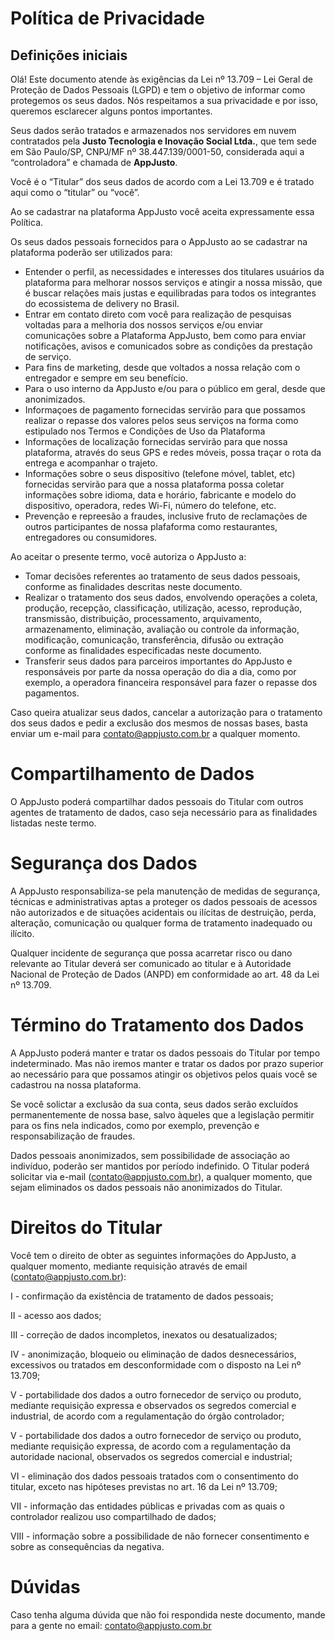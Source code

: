 # Política de Privacidade
## Definições iniciais

Olá! Este documento atende às exigências da Lei nº 13.709 – Lei Geral de Proteção de Dados Pessoais (LGPD) e tem o objetivo de informar como protegemos os seus dados. Nós respeitamos a sua privacidade e por isso, queremos esclarecer alguns pontos importantes.

Seus dados serão tratados e armazenados nos servidores em nuvem contratados pela **Justo Tecnologia e Inovação Social Ltda.**, que tem sede em São Paulo/SP, CNPJ/MF nº 38.447.139/0001-50, considerada aqui a “controladora” e chamada de **AppJusto**.

Você é o “Titular” dos seus dados de acordo com a Lei 13.709 e é tratado aqui como o “titular” ou “você”.

Ao se cadastrar na plataforma AppJusto você aceita expressamente essa Política.

Os seus dados pessoais fornecidos para o AppJusto ao se cadastrar na plataforma poderão ser utilizados para:

- Entender o perfil, as necessidades e interesses dos titulares usuários da plataforma para melhorar nossos serviços e atingir a nossa missão, que é buscar relações mais justas e equilibradas para todos os integrantes do ecossistema de delivery no Brasil.
- Entrar em contato direto com você para realização de pesquisas voltadas para a melhoria dos nossos serviços e/ou enviar comunicações sobre a Plataforma AppJusto, bem como para enviar notificações, avisos e comunicados sobre as condições da prestação de serviço.
- Para fins de marketing, desde que voltados a nossa relação com o entregador e sempre em seu benefício.
- Para o uso interno da AppJusto e/ou para o público em geral, desde que anonimizados.
- Informaçoes de pagamento fornecidas servirão para que possamos realizar o repasse dos valores pelos seus serviços na forma como estipulado nos Termos e Condições de Uso da Plataforma
- Informações de localização fornecidas servirão para que nossa plataforma, através do seus GPS e redes móveis, possa traçar o rota da entrega e acompanhar o trajeto.
- Informações sobre o seus dispositivo (telefone móvel, tablet, etc) fornecidas servirão para que a nossa plataforma possa coletar informações sobre idioma, data e horário, fabricante e modelo do dispositivo, operadora, redes Wi-Fi, número do telefone, etc.
- Prevenção e repreesão a fraudes, inclusive fruto de reclamações de outros participantes de nossa plafaforma como restaurantes, entregadores ou consumidores.

Ao aceitar o presente termo, você autoriza o AppJusto a:

- Tomar decisões referentes ao tratamento de seus dados pessoais, conforme as finalidades descritas neste documento.
- Realizar o tratamento dos seus dados, envolvendo operações a coleta, produção, recepção, classificação, utilização, acesso, reprodução, transmissão, distribuição, processamento, arquivamento, armazenamento, eliminação, avaliação ou controle da informação, modificação, comunicação, transferência, difusão ou extração conforme as finalidades especificadas neste documento.
- Transferir seus dados para parceiros importantes do AppJusto e responsáveis por parte da nossa operação do dia a dia, como por exemplo, a operadora financeira responsável para fazer o repasse dos pagamentos.

Caso queira atualizar seus dados, cancelar a autorização para o tratamento dos seus dados e pedir a exclusão dos mesmos de nossas bases, basta enviar um e-mail para [contato@appjusto.com.br](mailto:contato@appjusto.com.br) a qualquer momento.

# Compartilhamento de Dados

O AppJusto poderá compartilhar dados pessoais do Titular com outros agentes de tratamento de dados, caso seja necessário para as finalidades listadas neste termo.

# Segurança dos Dados

A AppJusto responsabiliza-se pela manutenção de medidas de segurança, técnicas e administrativas aptas a proteger os dados pessoais de acessos não autorizados e de situações acidentais ou ilícitas de destruição, perda, alteração, comunicação ou qualquer forma de tratamento inadequado ou ilícito.

Qualquer incidente de segurança que possa acarretar risco ou dano relevante ao Titular deverá ser comunicado ao titular e à Autoridade Nacional de Proteção de Dados (ANPD) em conformidade ao art. 48 da Lei nº 13.709.

# Término do Tratamento dos Dados

A AppJusto poderá manter e tratar os dados pessoais do Titular por tempo indeterminado. Mas não iremos manter e tratar os dados por prazo superior ao necessário para que possamos atingir os objetivos pelos quais você se cadastrou na nossa plataforma. 

Se você solictar a exclusão da sua conta, seus dados serão excluídos permanentemente de nossa base, salvo àqueles que a legislação permitir para os fins nela indicados, como por exemplo, prevenção e responsabilização de fraudes.

Dados pessoais anonimizados, sem possibilidade de associação ao indivíduo, poderão ser mantidos por período indefinido. O Titular poderá solicitar via e-mail ([contato@appjusto.com.br](mailto:contato@appjusto.com.br)), a qualquer momento, que sejam eliminados os dados pessoais não anonimizados do Titular.

# Direitos do Titular

Você tem o direito de obter as seguintes informações do AppJusto, a qualquer momento, mediante requisição através de email ([contato@appjusto.com.br](mailto:contato@appjusto.com.br)):

I - confirmação da existência de tratamento de dados pessoais;

II - acesso aos dados;

III - correção de dados incompletos, inexatos ou desatualizados;

IV - anonimização, bloqueio ou eliminação de dados desnecessários, excessivos ou tratados em desconformidade com o disposto na Lei nº 13.709;

V - portabilidade dos dados a outro fornecedor de serviço ou produto, mediante requisição expressa e observados os segredos comercial e industrial, de acordo com a regulamentação do órgão controlador;

V - portabilidade dos dados a outro fornecedor de serviço ou produto, mediante requisição expressa, de acordo com a regulamentação da autoridade nacional, observados os segredos comercial e industrial;

VI - eliminação dos dados pessoais tratados com o consentimento do titular, exceto nas hipóteses previstas no art. 16 da Lei nº 13.709;

VII - informação das entidades públicas e privadas com as quais o controlador realizou uso compartilhado de dados;

VIII - informação sobre a possibilidade de não fornecer consentimento e sobre as consequências da negativa.

# Dúvidas

Caso tenha alguma dúvida que não foi respondida neste documento, mande para a gente no email: [contato@appjusto.com.br](mailto:contato@appjusto.com.br)
